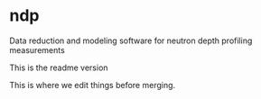 # ndp
Data reduction and modeling software for neutron depth profiling measurements


This is the readme version

This is where we edit things before merging.
